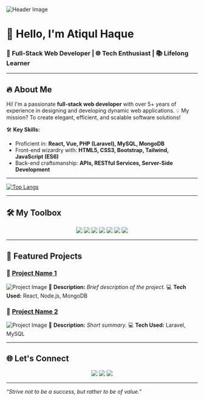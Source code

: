 ![Header
Image](https://media.licdn.com/dms/image/v2/D5616AQE6p2n65q-Adw/profile-displaybackgroundimage-shrink_350_1400/profile-displaybackgroundimage-shrink_350_1400/0/1731064965039?e=1741824000&v=beta&t=XhGPjAkQ9KD6CtbBAORBGFoNXvdiZshSf3fIrjorBQY)

# 👋 Hello, I'm **Atiqul Haque**

### 🚀 Full-Stack Web Developer | 🌐 Tech Enthusiast | 📚 Lifelong Learner

---

## 🔥 About Me
Hi! I'm a passionate **full-stack web developer** with over 5+ years of experience in designing and developing dynamic
web applications.
💡 My mission? To create elegant, efficient, and scalable software solutions!

🛠️ **Key Skills:**
- Proficient in: **React, Vue, PHP (Laravel), MySQL, MongoDB**
- Front-end wizardry with: **HTML5, CSS3, Bootstrap, Tailwind, JavaScript (ES6)**
- Back-end craftsmanship: **APIs, RESTful Services, Server-Side Development**

---

[![Top Langs](https://github-readme-stats.vercel.app/api/top-langs/?username=AH-Atik)](https://github.com/anuraghazra/github-readme-stats)

---

## 🛠️ My Toolbox

<p align="center">
    <img src="https://img.shields.io/badge/Code-HTML5-informational?style=flat&logo=html5&color=E34F26">
    <img src="https://img.shields.io/badge/Code-CSS3-informational?style=flat&logo=css3&color=1572B6">
    <img src="https://img.shields.io/badge/Code-JavaScript-informational?style=flat&logo=javascript&color=F7DF1E">
    <img src="https://img.shields.io/badge/Code-React-informational?style=flat&logo=react&color=61DAFB">
    <img src="https://img.shields.io/badge/Code-Node.js-informational?style=flat&logo=node.js&color=339933">
    <img src="https://img.shields.io/badge/Code-PHP-informational?style=flat&logo=php&color=777BB4">
    <img src="https://img.shields.io/badge/Framework-Laravel-informational?style=flat&logo=laravel&color=FF2D20">
</p>

---

## 📂 Featured Projects

### 🌟 [**Project Name 1**](https://github.com/your-username/project-name)
![Project Image](https://via.placeholder.com/800x200?text=Project+Name+1)
🚀 **Description:** _Brief description of the project._
💻 **Tech Used:** React, Node.js, MongoDB

### 🌟 [**Project Name 2**](https://github.com/your-username/project-name)
![Project Image](https://via.placeholder.com/800x200?text=Project+Name+2)
🚀 **Description:** _Short summary._
💻 **Tech Used:** Laravel, MySQL

---

## 🌐 Let's Connect

<p align="center">
    <a href="https://atik24.com"><img src="https://img.shields.io/badge/Portfolio-visit-blue?style=for-the-badge"></a>
    <a href="https://linkedin.com/in/ahatik"><img
            src="https://img.shields.io/badge/LinkedIn-connect-blue?style=for-the-badge&logo=linkedin"></a>
    <a href="mailto:atiqulhaque01@gmail.com"><img
            src="https://img.shields.io/badge/Email-send-blue?style=for-the-badge&logo=gmail"></a>
</p>

---

_“Strive not to be a success, but rather to be of value.”_
